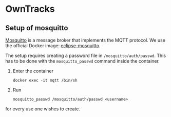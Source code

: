 # OwnTracks

## Setup of mosquitto
[Mosquitto](https://mosquitto.org/) is a message broker that implements the MQTT protocol.
We use the official Docker image: [eclipse-mosquitto](https://hub.docker.com/_/eclipse-mosquitto).

The setup requires creating a password file in `/mosquitto/auth/passwd`.
This has to be done with the `mosquitto_passwd` command inside the container.
1. Enter the container
   ```shell
   docker exec -it mqtt /bin/sh
   ```
2. Run
   ```shell
   mosquitto_passwd /mosquitto/auth/passwd <username>
   ```

for every use one wishes to create.
